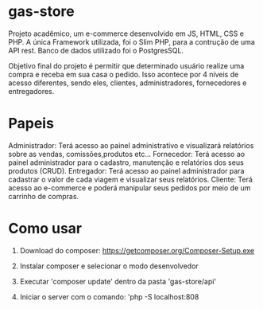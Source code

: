 ﻿# gas-store
Projeto acadêmico, um e-commerce desenvolvido em JS, HTML, CSS e PHP. A única Framework  utilizada, foi o Slim PHP, para a contrução de uma API rest. Banco de dados utilizado foi o PostgresSQL. 

Objetivo final do projeto é permitir que determinado usuário realize uma compra e receba em sua casa o pedido. Isso acontece por 4 níveis de acesso diferentes, sendo eles, clientes, administradores, fornecedores e entregadores.

# Papeis
Administrador: Terá acesso ao painel administrativo e visualizará relatórios sobre as vendas, comissões,produtos etc...
Fornecedor: Terá acesso ao painel administrador para o cadastro, manutenção e relatórios dos seus produtos (CRUD).
Entregador: Terá acesso ao painel administrador para cadastrar o valor de cada viagem e visualizar seus relatórios.
Cliente: Terá acesso ao e-commerce e poderá manipular seus pedidos por meio de um carrinho de compras.

# Como usar

1) Download do composer: https://getcomposer.org/Composer-Setup.exe

2) Instalar composer e selecionar o modo desenvolvedor

3) Executar 'composer update' dentro da pasta 'gas-store/api'

4) Iniciar o server com o comando: 'php -S localhost:808
